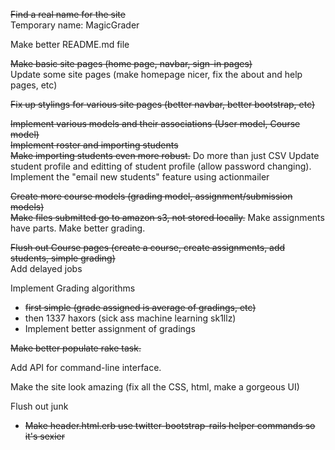 ~~Find a real name for the site~~  
Temporary name: MagicGrader

Make better README.md file

~~Make basic site pages (home page, navbar, sign-in pages)~~  
Update some site pages (make homepage nicer, fix the about and help pages, etc)

~~Fix up stylings for various site pages (better navbar, better bootstrap, etc)~~

~~Implement various models and their associations (User model, Course model)~~  
~~Implement roster and importing students~~  
~~Make importing students even more robust.~~ Do more than just CSV
Update student profile and editting of student profile (allow password changing).
Implement the "email new students" feature using actionmailer

~~Create more course models (grading model, assignment/submission models)~~  
~~Make files submitted go to amazon s3, not stored locally.~~
Make assignments have parts. Make better grading.

~~Flush out Course pages (create a course, create assignments, add students, simple grading)~~  
Add delayed jobs

Implement Grading algorithms  
  * ~~first simple (grade assigned is average of gradings, etc)~~
  * then 1337 haxors (sick ass machine learning sk1llz)  
  * Implement better assignment of gradings  

~~Make better populate rake task.~~

Add API for command-line interface.

Make the site look amazing (fix all the CSS, html, make a gorgeous UI)

Flush out junk
  * ~~Make header.html.erb use twitter-bootstrap-rails helper commands so it's sexier~~

